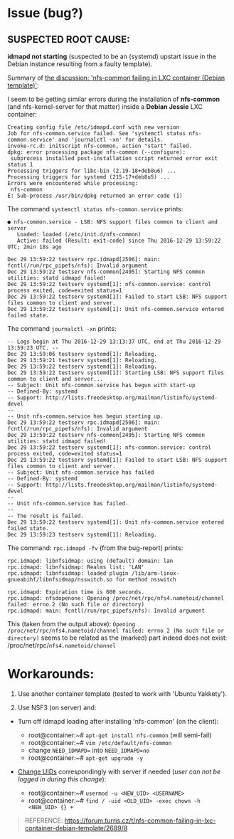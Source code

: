 # Issue (bug?)

## SUSPECTED ROOT CAUSE:

**idmapd not starting** (suspected to be an (systemd) upstart issue in the Debian instance resulting from a faulty template).

Summary of [the discussion: 'nfs-common failing in LXC container (Debian template)'](https://forum.turris.cz/t/nfs-common-failing-in-lxc-container-debian-template/2689/8):

I seem to be getting similar errors during the installation of **nfs-common** (and nfs-kernel-server for that matter) inside a **Debian Jessie** LXC container:

    Creating config file /etc/idmapd.conf with new version
    Job for nfs-common.service failed. See 'systemctl status nfs-common.service' and 'journalctl -xn' for details.
    invoke-rc.d: initscript nfs-common, action "start" failed.
    dpkg: error processing package nfs-common (--configure):
     subprocess installed post-installation script returned error exit status 1
    Processing triggers for libc-bin (2.19-18+deb8u6) ...
    Processing triggers for systemd (215-17+deb8u5) ...
    Errors were encountered while processing:
     nfs-common
    E: Sub-process /usr/bin/dpkg returned an error code (1)

The command `systemctl status nfs-common.service` prints:

    ● nfs-common.service - LSB: NFS support files common to client and server
       Loaded: loaded (/etc/init.d/nfs-common)
       Active: failed (Result: exit-code) since Thu 2016-12-29 13:59:22 UTC; 2min 18s ago

    Dec 29 13:59:22 testserv rpc.idmapd[2506]: main: fcntl(/run/rpc_pipefs/nfs): Invalid argument
    Dec 29 13:59:22 testserv nfs-common[2495]: Starting NFS common utilities: statd idmapd failed!
    Dec 29 13:59:22 testserv systemd[1]: nfs-common.service: control process exited, code=exited status=1
    Dec 29 13:59:22 testserv systemd[1]: Failed to start LSB: NFS support files common to client and server.
    Dec 29 13:59:22 testserv systemd[1]: Unit nfs-common.service entered failed state.

The command `journalctl -xn` prints:

    -- Logs begin at Thu 2016-12-29 13:13:37 UTC, end at Thu 2016-12-29 13:59:23 UTC. --
    Dec 29 13:59:06 testserv systemd[1]: Reloading.
    Dec 29 13:59:21 testserv systemd[1]: Reloading.
    Dec 29 13:59:22 testserv systemd[1]: Reloading.
    Dec 29 13:59:22 testserv systemd[1]: Starting LSB: NFS support files common to client and server...
    -- Subject: Unit nfs-common.service has begun with start-up
    -- Defined-By: systemd
    -- Support: http://lists.freedesktop.org/mailman/listinfo/systemd-devel
    --
    -- Unit nfs-common.service has begun starting up.
    Dec 29 13:59:22 testserv rpc.idmapd[2506]: main: fcntl(/run/rpc_pipefs/nfs): Invalid argument
    Dec 29 13:59:22 testserv nfs-common[2495]: Starting NFS common utilities: statd idmapd failed!
    Dec 29 13:59:22 testserv systemd[1]: nfs-common.service: control process exited, code=exited status=1
    Dec 29 13:59:22 testserv systemd[1]: Failed to start LSB: NFS support files common to client and server.
    -- Subject: Unit nfs-common.service has failed
    -- Defined-By: systemd
    -- Support: http://lists.freedesktop.org/mailman/listinfo/systemd-devel
    --
    -- Unit nfs-common.service has failed.
    --
    -- The result is failed.
    Dec 29 13:59:22 testserv systemd[1]: Unit nfs-common.service entered failed state.
    Dec 29 13:59:23 testserv systemd[1]: Reloading.

The command: `rpc.idmapd -fv` (from the bug-report) prints:

    rpc.idmapd: libnfsidmap: using (default) domain: lan
    rpc.idmapd: libnfsidmap: Realms list: 'LAN'
    rpc.idmapd: libnfsidmap: loaded plugin /lib/arm-linux-gnueabihf/libnfsidmap/nsswitch.so for method nsswitch

    rpc.idmapd: Expiration time is 600 seconds.
    rpc.idmapd: nfsdopenone: Opening /proc/net/rpc/nfs4.nametoid/channel failed: errno 2 (No such file or directory)
    rpc.idmapd: main: fcntl(/run/rpc_pipefs/nfs): Invalid argument

This (taken from the output above): `Opening /proc/net/rpc/nfs4.nametoid/channel failed: errno 2 (No such file or directory)` seems to be related as the (marked) part indeed does not exist: /proc/net/rpc/`nfs4.nametoid/channel`

# Workarounds:

1. Use another container template (tested to work with 'Ubuntu Yakkety').

2. Use NSF3 (on server) and:

 - Turn off idmapd loading after installing 'nfs-common' (on the client):
    - root@container:~# `apt-get install nfs-common` (will semi-fail)
    - root@container:~# `vim /etc/default/nfs-common`
    - change `NEED_IDMAPD=` into `NEED_IDMAPD=no`
    - root@container:~# `apt-get upgrade -y`

 - [Change UIDs](https://askubuntu.com/questions/16700/how-can-i-change-my-own-user-id#16719) correspondingly with server if needed (*user can not be logged in during this change*):
    - root@container:~# `usermod -u <NEW_UID> <USERNAME>`
    - root@container:~# `find / -uid <OLD_UID> -exec chown -h <NEW_UID> {} +`

> REFERENCE: https://forum.turris.cz/t/nfs-common-failing-in-lxc-container-debian-template/2689/8
